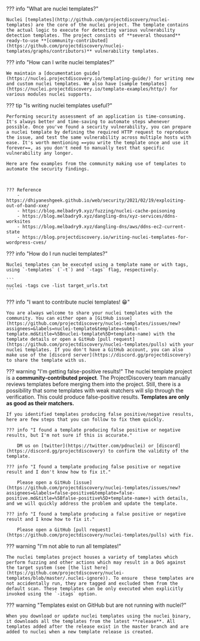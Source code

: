 ??? info "What are nuclei templates?"

	Nuclei [templates](http://github.com/projectdiscovery/nuclei-templates) are the core of the nuclei project. The template contains the actual logic to execute for detecting various vulnerability detection templates. The project consists of **several thousand** ready-to-use **[community-contributed](https://github.com/projectdiscovery/nuclei-templates/graphs/contributors)** vulnerability templates.

??? info "How can I write nuclei templates?"

	We maintain a [documentation guide](https://nuclei.projectdiscovery.io/templating-guide/) for writing new and custom nuclei templates. We also have [sample templates](https://nuclei.projectdiscovery.io/template-examples/http/) for various modules nuclei supports.


??? tip "Is writing nuclei templates useful?"

	Performing security assessment of an application is time-consuming. It's always better and time-saving to automate steps whenever possible. Once you've found a security vulnerability, you can prepare a nuclei template by defining the required HTTP request to reproduce the issue, and test the same vulnerability across multiple hosts with ease. It's worth mentioning ==you write the template once and use it forever==, as you don't need to manually test that specific vulnerability any longer.

	Here are few examples from the community making use of templates to automate the security findings.



	??? Reference
		- https://dhiyaneshgeek.github.io/web/security/2021/02/19/exploiting-out-of-band-xxe/
		- https://blog.melbadry9.xyz/fuzzing/nuclei-cache-poisoning
		- https://blog.melbadry9.xyz/dangling-dns/xyz-services/ddns-worksites
		- https://blog.melbadry9.xyz/dangling-dns/aws/ddns-ec2-current-state
		- https://blog.projectdiscovery.io/writing-nuclei-templates-for-wordpress-cves/

??? info "How do I run nuclei templates?"

	Nuclei templates can be executed using a template name or with tags, using `-templates` (`-t`) and `-tags` flag, respectively.

	```
	nuclei -tags cve -list target_urls.txt
	```

??? info "I want to contribute nuclei templates! 😁"

	You are always welcome to share your nuclei templates with the community. You can either open a [GitHub issue](https://github.com/projectdiscovery/nuclei-templates/issues/new?assignees=&labels=nuclei-template&template=submit-template.md&title=%5Bnuclei-template%5D+template-name) with the template details or open a GitHub [pull request](https://github.com/projectdiscovery/nuclei-templates/pulls) with your nuclei templates. If you don't have a GitHub account, you can also make use of the [discord server](https://discord.gg/projectdiscovery) to share the template with us.


??? warning "I'm getting false-positive results!"
	The nuclei template project is a **community-contributed project**. The ProjectDiscovery team manually reviews templates before merging them into the project. Still, there is a possibility that some templates with weak matchers will slip through the verification. This could produce false-positive results. **Templates are only as good as their matchers.**

	If you identified templates producing false positive/negative results, here are few steps that you can follow to fix them quickly.

	??? info "I found a template producing false positive or negative results, but I'm not sure if this is accurate."

		DM us on [twitter](https://twitter.com/pdnuclei) or [discord](https://discord.gg/projectdiscovery) to confirm the validity of the template.

	??? info "I found a template producing false positive or negative result and I don't know how to fix it."

		Please open a GitHub [issue](https://github.com/projectdiscovery/nuclei-templates/issues/new?assignees=&labels=false-positive&template=false-positive.md&title=%5Bfalse-positive%5D+template-name+) with details, and we will quickly address the problem and update the template.

	??? info "I found a template producing a false positive or negative result and I know how to fix it."

		Please open a GitHub [pull request](https://github.com/projectdiscovery/nuclei-templates/pulls) with fix.

??? warning "I'm not able to run all templates!"

	The nuclei templates project houses a variety of templates which perform fuzzing and other actions which may result in a DoS against the target system (see [the list here](https://github.com/projectdiscovery/nuclei-templates/blob/master/.nuclei-ignore)). To ensure  these templates are not accidentally run, they are tagged and excluded them from the default scan. These templates can be only executed when explicitly invoked using the `-itags` option.

??? warning "Templates exist on GitHub but are not running with nuclei?"

	When you download or update nuclei templates using the nuclei binary, it downloads all the templates from the latest **release**. All templates added after the release exist in the master branch and are added to nuclei when a new template release is created.

